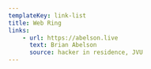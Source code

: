 ```yaml
---
templateKey: link-list
title: Web Ring
links:
    - url: https://abelson.live
      text: Brian Abelson
      source: hacker in residence, JVU
---
```

